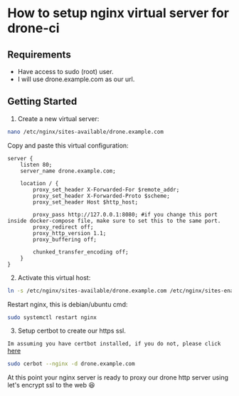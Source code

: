 # How to setup nginx virtual server for drone-ci

## Requirements
* Have access to sudo (root) user.
* I will use drone.example.com as our url.

## Getting Started

1. Create a new virtual server:
```sh
nano /etc/nginx/sites-available/drone.example.com
```
Copy and paste this virtual configuration:
```nginx
server {
    listen 80;
    server_name drone.example.com;

    location / {
        proxy_set_header X-Forwarded-For $remote_addr;
        proxy_set_header X-Forwarded-Proto $scheme;
        proxy_set_header Host $http_host;

        proxy_pass http://127.0.0.1:8080; #if you change this port inside docker-compose file, make sure to set this to the same port.
        proxy_redirect off;
        proxy_http_version 1.1;
        proxy_buffering off;

        chunked_transfer_encoding off;
    }
}
```

2. Activate this virtual host:
```sh
ln -s /etc/nginx/sites-available/drone.example.com /etc/nginx/sites-enabled/drone.example.com
```

Restart nginx, this is debian/ubuntu cmd:
```sh
sudo systemctl restart nginx
```

3. Setup certbot to create our https ssl.

``Im assuming you have certbot installed, if you do not, please click`` [here](https://certbot.eff.org/docs/install.html)

```sh
sudo cerbot --nginx -d drone.example.com
```

At this point your nginx server is ready to proxy our drone http server using let's encrypt ssl to the web 😆
